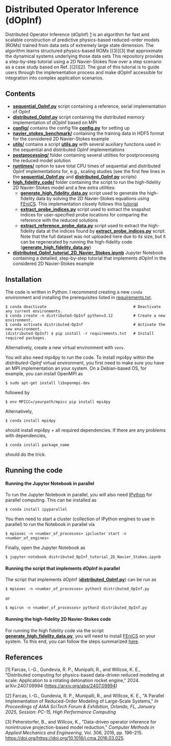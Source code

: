 # Distributed Operator Inference (dOpInf)

Distributed Operator Inference (dOpInf) [1](1) is an algorithm for fast and scalable construction of predictive physics-based reduced-order models (ROMs) trained from data sets of extremely large state dimension.
The algorithm learns structured physics-based ROMs [(3)][3] that approximate the dynamical systems underlying those data sets
This repository provides a step-by-step tutorial using a 2D Navier-Stokes flow over a step scenario as a case study based on Ref. [(2)][2].
The goal of this tutorial is to guide users through the implementation process and make dOpInf accessible for integration into complex application scenarios.

## Contents

- [**sequential_OpInf.py**](./sequential_OpInf.py) script containing a reference, serial implementation of OpInf
- [**distributed_OpInf.py**](./distributed_OpInf.py) script containing the distributed memory implementation of dOpInf based on MPI
- [**config/**](/config/) contains the config file [**config.py**](/config/config.py) for setting up
- [**navier_stokes_benchmark/**](/navier_stokes_benchmark/) containing the training data in HDF5 format for the considered 2D Navier-Stokes example
- [**utils/**](/utils/) contains a script [**utils.py**](/utils/utils.py) with several auxiliary functions used in the sequential and distributed OpInf implementations
- [**postprocessing/**](/postprocessing/) folder containing several utilities for postprocessing the reduced model solution
- [**runtimes/**](/runtimes/) option to save total CPU times of sequential and distributed OpInf implementations for, e.g., scaling studies (see the first few lines in the [**sequential_OpInf.py**](./sequential_OpInf.py) and [**distributed_OpInf.py**](./distributed_OpInf.py) scripts)
- [**high_fidelity_code/**](./high_fidelity_code/) folder containing the script to run the high-fidelity 2D Navier-Stokes model and a few extra utilities:
    - [**generate_high_fidelity_data.py**](./high_fidelity_code/generate_high_fidelity_data.py) script used to generate the high-fidelity data by solving the 2D Navier-Stokes equations using [FEniCS](https://fenicsproject.org/). This implementation closely follows this [tutorial](https://fenicsproject.org/pub/tutorial/html/._ftut1009.html)
    - [**extract_probe_indices.py**](./high_fidelity_code/extract_reference_probe_data.py) script used to extract the snapshot indices for user-specified probe locations for comparing the reference with the reduced solutions
    - [**extract_reference_probe_data.py**](./high_fidelity_code/extract_reference_probe_data.py) script used to extract the high-fidelity data at the indices found by [**extract_probe_indices.py**](./high_fidelity_code/extract_reference_probe_data.py) script. Note that the full dataset was not uploaded here due to its size, but it can be regenerated by running the high-fidelity code ([**generate_high_fidelity_data.py**](./high_fidelity_code/generate_high_fidelity_data.py))
- [**distributed_OpInf_tutorial_2D_Navier_Stokes.ipynb**](./distributed_OpInf_tutorial_2D_Navier_Stokes.ipynb) Jupyter Notebook containing a detailed, step-by-step tutorial that implements dOpInf in the considered 2D Navier-Stokes example

## Installation

The code is written in Python.
I recommend creating a new `conda` environment and installing the prerequisites listed in [requirements.txt](./requirements.txt).

```shell
$ conda deactivate                                      # Deactivate any current environments.
$ conda create -n distributed-OpInf python=3.12         # Create a new environment.
$ conda activate distributed-OpInf                      # Activate the new environment.
(distributed-OpInf) $ pip install -r requirements.txt   # Install required packages.
```

Alternatively, create a new virtual environment with `venv`.

You will also need mpi4py to run the code.
To install mpi4py within the <em>distributed-OpInf</em> virtual environment, you first need to make sure you have an MPI implementation an your system.
On a Debian-based OS, for example, you can install OpenMPI as
```shell
$ sudo apt-get install libopenmpi-dev
```
followed by
```shell
$ env MPICC=/yourpath/mpicc pip install mpi4py
```

Alternatively,
``` shell
$ conda install mpi4py
```
should install mpi4py + all required dependencies.
If there are any problems with dependencies,
``` shell
$ conda install package_name
```
should do the trick.

## Running the code

#### Running the Jupyter Notebook in parallel
To run the Jupyter Notebook in parallel, you will also need [IPython](https://ipyparallel.readthedocs.io/en/latest/) for parallel computing.
This can be installed as
``` shell
$ conda install ipyparallel
```
You then need to start a cluster (collection of IPython engines to use in parallel) to run the Notebook in parallel via
``` shell
$ mpiexec -n <number_of_processes> ipcluster start -n <number_of_engines>
```
Finally, open the Jupyter Notebook as
``` shell
$ jupyter-notebook distributed_OpInf_tutorial_2D_Navier_Stokes.ipynb
```

#### Running the script that implements dOpInf in parallel

The script that implements dOpInf ([**distributed_OpInf.py**](./distributed_OpInf.py)) can be run as
``` shell
$ mpiexec -n <number_of_processes> python3 distributed_OpInf.py
```
or
``` shell
$ mpirun -n <number_of_processes> python3 distributed_OpInf.py
```

#### Running the high-fidelity 2D Navier-Stokes code
For running the high fidelity code via the script [**generate_high_fidelity_data.py**](./high_fidelity_code/generate_high_fidelity_data.py), you will need to install [FEniCS](https://fenicsproject.org/) on your system. To this end, you can follow the steps summarized [here](https://fenicsproject.org/download/archive/).

## References
[1] Farcas, I.-G., Gundevia, R. P., Munipalli, R., and Willcox, K. E., "Distributed computing for physics-based data-driven reduced
modeling at scale: Application to a rotating detonation rocket engine," 2024. arXiv:2407.09994 (https://arxiv.org/abs/2407.09994)

[2] Farcas, I.-G., Gundevia, R. P., Munipalli, R., and Willcox, K. E., "A Parallel Implementation of Reduced-Order Modeling of Large-Scale Systems," <em>In Proceedings of AIAA SciTech Forum & Exhibition, Orlando, FL, January 2025, Session: PC-15, High Performance Computing</em>

[3] Peherstorfer, B., and Willcox, K., "Data-driven operator inference for nonintrusive projection-based model reduction," <em>Computer
Methods in Applied Mechanics and Engineering</em>, Vol. 306, 2016, pp. 196–215. https://doi.org/https://doi.org/10.1016/j.cma.2016.03.025.
